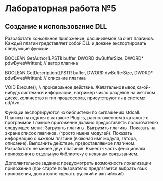 # Лабораторная работа №5
## Создание и использование DLL
Разработать консольное приложение, расширяемое за счет плагинов. Каждый плагин представляет собой DLL и должен экспортировать следующие функции:

BOOLEAN GetAuthor(LPSTR buffer, DWORD dwBufferSize, DWORD* pdwBytesWritten); // автор плагина

BOOLEAN GetDescription(LPSTR buffer, DWORD dwBufferSize, DWORD* pdwBytesWritten); // описание плагина
 
VOID Execute(); // произвольное действие. Желательно вывод какой-нибудь системной информации, например число разделов на жестком диске, количество и тип процессоров, присутствуют ли в системе cd/dvd …

Функции экспортируются из библиотеки по соглашению stdcall. Плагины находятся в каталоге Plugins, расположенном в каталоге с программой
Главное приложение должно предоставлять пользователю следующее меню:
Загрузить плагины.
Выгрузить плагины.
Показать на экране список плагинов. (просто имена модулей).
Показать информацию о каждом плагине (включая имя модуля, автора, описание).
Выполнить действие, предоставляемое плагином.
Разработать не менее двух плагинов.
Вынести часть функционала приложения в отдельную библиотеку с неявным связыванием.

Дополнительное задание: предусмотреть возможность локализации приложения (при старте пользователю предлагается выбрать язык приложения, достаточно сделать русский и английский)





